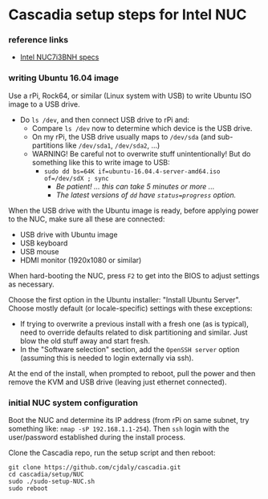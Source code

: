 # Cascadia setup steps for Intel NUC

### reference links

* [Intel NUC7i3BNH specs](https://www.intel.com/content/www/us/en/products/boards-kits/nuc/kits/nuc7i3bnh.html)

### writing Ubuntu 16.04 image

Use a rPi, Rock64, or similar (Linux system with USB) to write Ubuntu ISO image to a USB drive.

* Do `ls /dev`, and then connect USB drive to rPi and:
  * Compare `ls /dev` now to determine which device is the USB drive.
  * On my rPi, the USB drive usually maps to `/dev/sda` (and sub-partitions like `/dev/sda1`, `/dev/sda2`, ...)
  * WARNING! Be careful not to overwrite stuff unintentionally! But do something like this to write image to USB:
    * `sudo dd bs=64K if=ubuntu-16.04.4-server-amd64.iso of=/dev/sdX ; sync`
      * _Be patient! ... this can take 5 minutes or more ..._
      * _The latest versions of `dd` have `status=progress` option._

When the USB drive with the Ubuntu image is ready, before applying power to the NUC, make sure all these are connected:

* USB drive with Ubuntu image
* USB keyboard
* USB mouse
* HDMI monitor (1920x1080 or similar)

When hard-booting the NUC, press `F2` to get into the BIOS to adjust settings as necessary.

Choose the first option in the Ubuntu installer: "Install Ubuntu Server". Choose mostly default (or locale-specific) settings with these exceptions:

* If trying to overwrite a previous install with a fresh one (as is typical), need to override defaults related to disk partitioning and similar.  Just blow the old stuff away and start fresh.
* In the "Software selection" section, add the `OpenSSH server` option (assuming this is needed to login externally via ssh).

At the end of the install, when prompted to reboot, pull the power and then remove the KVM and USB drive (leaving just ethernet connected).

### initial NUC system configuration

Boot the NUC and determine its IP address (from rPi on same subnet, try something like: `nmap -sP 192.168.1.1-254`). Then `ssh` login with the user/password established during the install process.

Clone the Cascadia repo, run the setup script and then reboot:

    git clone https://github.com/cjdaly/cascadia.git
    cd cascadia/setup/NUC
    sudo ./sudo-setup-NUC.sh
    sudo reboot


